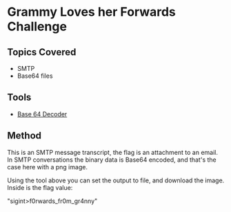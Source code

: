 # Grammy Loves her Forwards Challenge

## Topics Covered

* SMTP
* Base64 files

## Tools


* [Base 64 Decoder](https://www.base64decode.org/) 

## Method

This is an SMTP message transcript, the flag is an attachment to an email. In SMTP conversations the binary data is Base64 encoded, and that's the case here with a png image.

Using the tool above you can set the output to file, and download the image. Inside is the flag value:

"sigint>f0rwards_fr0m_gr4nny"
